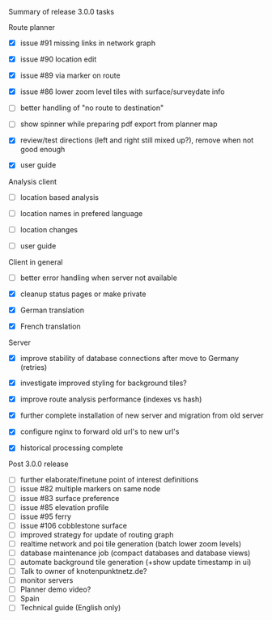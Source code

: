 Summary of release 3.0.0 tasks

Route planner
- [x] issue #91 missing links in network graph
- [x] issue #90 location edit
- [x] issue #89 via marker on route
- [x] issue #86 lower zoom level tiles with surface/surveydate info
- [ ] better handling of "no route to destination"
- [ ] show spinner while preparing pdf export from planner map
- [x] review/test directions (left and right still mixed up?), remove when not good enough
- [x] user guide


Analysis client
- [ ] location based analysis
- [ ] location names in prefered language
- [ ] location changes
- [ ] user guide


Client in general
- [ ] better error handling when server not available
- [x] cleanup status pages or make private
- [x] German translation
- [x] French translation


Server
- [x] improve stability of database connections after move to Germany (retries)
- [x] investigate improved styling for background tiles?
- [x] improve route analysis performance (indexes vs hash)
- [x] further complete installation of new server and migration from old server
- [x] configure nginx to forward old url's to new url's
- [x] historical processing complete


Post 3.0.0 release
- [ ] further elaborate/finetune point of interest definitions
- [ ] issue #82 multiple markers on same node
- [ ] issue #83 surface preference
- [ ] issue #85 elevation profile
- [ ] issue #95 ferry
- [ ] issue #106 cobblestone surface
- [ ] improved strategy for update of routing graph
- [ ] realtime network and poi tile generation (batch lower zoom levels)
- [ ] database maintenance job (compact databases and database views) 
- [ ] automate background tile generation (+show update timestamp in ui)
- [ ] Talk to owner of knotenpunktnetz.de?
- [ ] monitor servers
- [ ] Planner demo video?
- [ ] Spain
- [ ] Technical guide (English only)
